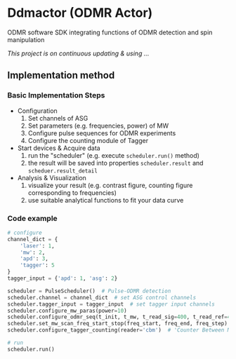 # Ddmactor (ODMR Actor)
ODMR software SDK integrating functions of ODMR detection and spin manipulation

*This project is on continuous updating & using ...*

## Implementation method
### Basic Implementation Steps
- Configuration
  1. Set channels of ASG
  2. Set parameters (e.g. frequencies, power) of MW
  3. Configure pulse sequences for ODMR experiments
  4. Configure the counting module of Tagger
- Start devices & Acquire data
  1. run the "scheduler" (e.g. execute `scheduler.run()` method) 
  2. the result will be saved into properties `scheduler.result` and `scheduer.result_detail`
- Analysis & Visualization
  1. visualize your result (e.g. contrast figure, counting figure corresponding to frequencies) 
  2. use suitable analytical functions to fit your data curve
### Code example
```python
# configure
channel_dict = {
    'laser': 1,
    'mw': 2,
    'apd': 3,
    'tagger': 5
}
tagger_input = {'apd': 1, 'asg': 2}

scheduler = PulseScheduler()  # Pulse-ODMR detection
scheduler.channel = channel_dict  # set ASG control channels
scheduler.tagger_input = tagger_input  # set tagger input channels
scheduler.configure_mw_paras(power=10)
scheduler.configure_odmr_seq(t_init, t_mw, t_read_sig=400, t_read_ref=400, inter_init_mw=inter_init_mw, N=N)
scheduler.set_mw_scan_freq_start_stop(freq_start, freq_end, freq_step)
scheduler.configure_tagger_counting(reader='cbm')  # 'Counter Between Markers' measurement

# run
scheduler.run()
```


